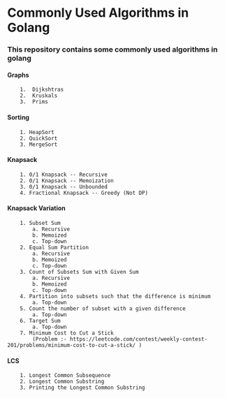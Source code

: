 # Commonly Used Algorithms in Golang

### This repository contains some commonly used algorithms in golang

#### Graphs
        1.  Dijkshtras 
        2.  Kruskals
        3.  Prims

#### Sorting
        1. HeapSort
        2. QuickSort
        3. MergeSort

#### Knapsack
        1. 0/1 Knapsack -- Recursive
        2. 0/1 Knapsack -- Memoization
        3. 0/1 Knapsack -- Unbounded
        4. Fractional Knapsack -- Greedy (Not DP)

#### Knapsack Variation
        1. Subset Sum
            a. Recursive
            b. Memoized
            c. Top-down
        2. Equal Sum Partition
            a. Recursive
            b. Memoized
            c. Top-down
        3. Count of Subsets Sum with Given Sum
            a. Recursive
            b. Memoized
            c. Top-down
        4. Partition into subsets such that the difference is minimum
            a. Top-down
        5. Count the number of subset with a given difference 
            a. Top-down
        6. Target Sum
            a. Top-down
        7. Minimum Cost to Cut a Stick
            (Problem :- https://leetcode.com/contest/weekly-contest-201/problems/minimum-cost-to-cut-a-stick/ )

#### LCS
        1. Longest Common Subsequence
        2. Longest Common Substring
        3. Printing the Longest Common Substring